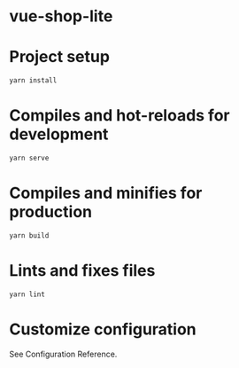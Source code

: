 # vue-shop-lite
# Project setup
```yarn install```
# Compiles and hot-reloads for development
```yarn serve```
# Compiles and minifies for production
```yarn build```
# Lints and fixes files
```yarn lint```
# Customize configuration
See Configuration Reference.
